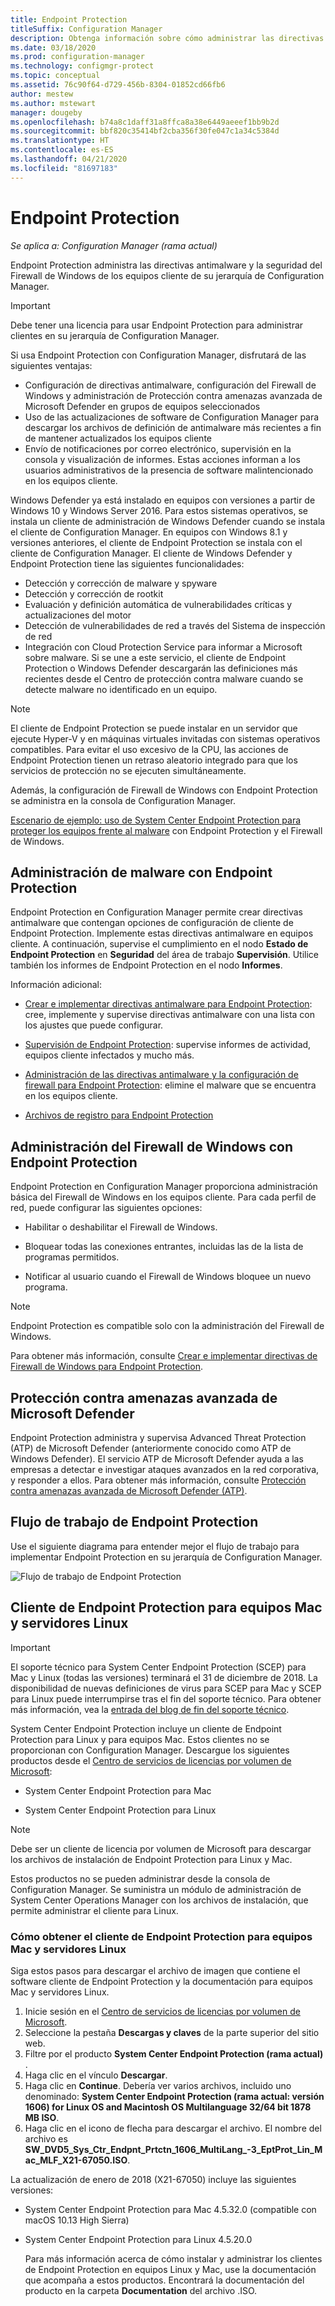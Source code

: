```yaml
---
title: Endpoint Protection
titleSuffix: Configuration Manager
description: Obtenga información sobre cómo administrar las directivas antimalware y la seguridad del Firewall de Windows para clientes.
ms.date: 03/18/2020
ms.prod: configuration-manager
ms.technology: configmgr-protect
ms.topic: conceptual
ms.assetid: 76c90f64-d729-456b-8304-01852cd66fb6
author: mestew
ms.author: mstewart
manager: dougeby
ms.openlocfilehash: b74a8c1daff31a8ffca8a38e6449aeeef1bb9b2d
ms.sourcegitcommit: bbf820c35414bf2cba356f30fe047c1a34c5384d
ms.translationtype: HT
ms.contentlocale: es-ES
ms.lasthandoff: 04/21/2020
ms.locfileid: "81697183"
---
```

# <a name="endpoint-protection"></a>Endpoint Protection

*Se aplica a: Configuration Manager (rama actual)*

Endpoint Protection administra las directivas antimalware y la seguridad del Firewall de Windows de los equipos cliente de su jerarquía de Configuration Manager.  

> [!IMPORTANT]  
>  Debe tener una licencia para usar Endpoint Protection para administrar clientes en su jerarquía de Configuration Manager.  

 Si usa Endpoint Protection con Configuration Manager, disfrutará de las siguientes ventajas:  

-   Configuración de directivas antimalware, configuración del Firewall de Windows y administración de Protección contra amenazas avanzada de Microsoft Defender en grupos de equipos seleccionados  
-   Uso de las actualizaciones de software de Configuration Manager para descargar los archivos de definición de antimalware más recientes a fin de mantener actualizados los equipos cliente  
-   Envío de notificaciones por correo electrónico, supervisión en la consola y visualización de informes. Estas acciones informan a los usuarios administrativos de la presencia de software malintencionado en los equipos cliente.  

Windows Defender ya está instalado en equipos con versiones a partir de Windows 10 y Windows Server 2016. Para estos sistemas operativos, se instala un cliente de administración de Windows Defender cuando se instala el cliente de Configuration Manager. En equipos con Windows 8.1 y versiones anteriores, el cliente de Endpoint Protection se instala con el cliente de Configuration Manager. El cliente de Windows Defender y Endpoint Protection tiene las siguientes funcionalidades:  

-   Detección y corrección de malware y spyware  
-   Detección y corrección de rootkit  
-   Evaluación y definición automática de vulnerabilidades críticas y actualizaciones del motor  
-   Detección de vulnerabilidades de red a través del Sistema de inspección de red  
-   Integración con Cloud Protection Service para informar a Microsoft sobre malware. Si se une a este servicio, el cliente de Endpoint Protection o Windows Defender descargarán las definiciones más recientes desde el Centro de protección contra malware cuando se detecte malware no identificado en un equipo.  

> [!NOTE]  
>  El cliente de Endpoint Protection se puede instalar en un servidor que ejecute Hyper-V y en máquinas virtuales invitadas con sistemas operativos compatibles. Para evitar el uso excesivo de la CPU, las acciones de Endpoint Protection tienen un retraso aleatorio integrado para que los servicios de protección no se ejecuten simultáneamente.  

 Además, la configuración de Firewall de Windows con Endpoint Protection se administra en la consola de Configuration Manager.  

 [Escenario de ejemplo: uso de System Center Endpoint Protection para proteger los equipos frente al malware](scenarios-endpoint-protection.md) con Endpoint Protection y el Firewall de Windows.  


## <a name="managing-malware-with-endpoint-protection"></a>Administración de malware con Endpoint Protection  
 Endpoint Protection en Configuration Manager permite crear directivas antimalware que contengan opciones de configuración de cliente de Endpoint Protection. Implemente estas directivas antimalware en equipos cliente. A continuación, supervise el cumplimiento en el nodo **Estado de Endpoint Protection** en **Seguridad** del área de trabajo **Supervisión**. Utilice también los informes de Endpoint Protection en el nodo **Informes**.  

 Información adicional:  

-   [Crear e implementar directivas antimalware para Endpoint Protection](endpoint-antimalware-policies.md): cree, implemente y supervise directivas antimalware con una lista con los ajustes que puede configurar.  

-   [Supervisión de Endpoint Protection](monitor-endpoint-protection.md): supervise informes de actividad, equipos cliente infectados y mucho más.  

-   [Administración de las directivas antimalware y la configuración de firewall para Endpoint Protection](endpoint-antimalware-firewall.md): elimine el malware que se encuentra en los equipos cliente.  

-   [Archivos de registro para Endpoint Protection](../../core/plan-design/hierarchy/log-files.md#BKMK_EPLog)  


## <a name="managing-windows-firewall-with-endpoint-protection"></a>Administración del Firewall de Windows con Endpoint Protection  
 Endpoint Protection en Configuration Manager proporciona administración básica del Firewall de Windows en los equipos cliente. Para cada perfil de red, puede configurar las siguientes opciones:  

-   Habilitar o deshabilitar el Firewall de Windows.  

-   Bloquear todas las conexiones entrantes, incluidas las de la lista de programas permitidos.  

-   Notificar al usuario cuando el Firewall de Windows bloquee un nuevo programa.  

> [!NOTE]  
>  Endpoint Protection es compatible solo con la administración del Firewall de Windows.  


 Para obtener más información, consulte [Crear e implementar directivas de Firewall de Windows para Endpoint Protection](create-windows-firewall-policies.md).  


## <a name="microsoft-defender-advanced-threat-protection"></a>Protección contra amenazas avanzada de Microsoft Defender

Endpoint Protection administra y supervisa Advanced Threat Protection (ATP) de Microsoft Defender (anteriormente conocido como ATP de Windows Defender). El servicio ATP de Microsoft Defender ayuda a las empresas a detectar e investigar ataques avanzados en la red corporativa, y responder a ellos. Para obtener más información, consulte [Protección contra amenazas avanzada de Microsoft Defender (ATP)](windows-defender-advanced-threat-protection.md).

## <a name="endpoint-protection-workflow"></a>Flujo de trabajo de Endpoint Protection  
 Use el siguiente diagrama para entender mejor el flujo de trabajo para implementar Endpoint Protection en su jerarquía de Configuration Manager.  

 ![Flujo de trabajo de Endpoint Protection](../media/Endpoint-Protection-Workflow.gif)  



## <a name="endpoint-protection-client-for-mac-computers-and-linux-servers"></a>Cliente de Endpoint Protection para equipos Mac y servidores Linux  

> [!Important]  
> El soporte técnico para System Center Endpoint Protection (SCEP) para Mac y Linux (todas las versiones) terminará el 31 de diciembre de 2018. La disponibilidad de nuevas definiciones de virus para SCEP para Mac y SCEP para Linux puede interrumpirse tras el fin del soporte técnico. Para obtener más información, vea la [entrada del blog de fin del soporte técnico](https://go.microsoft.com/fwlink/?linkid=870182).  

 System Center Endpoint Protection incluye un cliente de Endpoint Protection para Linux y para equipos Mac. Estos clientes no se proporcionan con Configuration Manager. Descargue los siguientes productos desde el [Centro de servicios de licencias por volumen de Microsoft](https://www.microsoft.com/licensing/servicecenter/default.aspx):  

-   System Center Endpoint Protection para Mac  

-   System Center Endpoint Protection para Linux  


> [!Note]  
>  Debe ser un cliente de licencia por volumen de Microsoft para descargar los archivos de instalación de Endpoint Protection para Linux y Mac.  

 Estos productos no se pueden administrar desde la consola de Configuration Manager. Se suministra un módulo de administración de System Center Operations Manager con los archivos de instalación, que permite administrar el cliente para Linux.  

### <a name="how-to-get-the-endpoint-protection-client-for-mac-computers-and-linux-servers"></a>Cómo obtener el cliente de Endpoint Protection para equipos Mac y servidores Linux

Siga estos pasos para descargar el archivo de imagen que contiene el software cliente de Endpoint Protection y la documentación para equipos Mac y servidores Linux.
1. Inicie sesión en el [Centro de servicios de licencias por volumen de Microsoft](https://www.microsoft.com/licensing/servicecenter/default.aspx).
2. Seleccione la pestaña **Descargas y claves** de la parte superior del sitio web.
3. Filtre por el producto **System Center Endpoint Protection (rama actual)** .
4. Haga clic en el vínculo **Descargar**.
5. Haga clic en **Continue**. Debería ver varios archivos, incluido uno denominado: **System Center Endpoint Protection (rama actual: versión 1606) for Linux OS and Macintosh OS Multilanguage 32/64 bit 1878 MB ISO**.
6. Haga clic en el icono de flecha para descargar el archivo. El nombre del archivo es **SW_DVD5_Sys_Ctr_Endpnt_Prtctn_1606_MultiLang_-3_EptProt_Lin_Mac_MLF_X21-67050.ISO**.

La actualización de enero de 2018 (X21-67050) incluye las siguientes versiones:

- System Center Endpoint Protection para Mac 4.5.32.0 (compatible con macOS 10.13 High Sierra)
- System Center Endpoint Protection para Linux 4.5.20.0 

  Para más información acerca de cómo instalar y administrar los clientes de Endpoint Protection en equipos Linux y Mac, use la documentación que acompaña a estos productos. Encontrará la documentación del producto en la carpeta **Documentation** del archivo .ISO.
